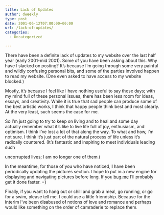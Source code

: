 ```yaml
---
title: Lack of Updates
author: dweekly
type: post
date: 2001-06-12T07:00:00+00:00
url: /lack-of-updates/
categories:
  - Uncategorized

---
```

There have been a definite lack of updates to my website over the last half year (early 2001-mid 2001). Some of you have been asking about this. Why have I slacked on posting? It&#8217;s because I&#8217;m going through some very painful and wildly confusing personal bits, and some of the parties involved happen to read my website. (One even asked to have access to my website blocked.)

Mostly, it&#8217;s because I feel like I have nothing useful to say these days; with my mind full of these personal issues, there has been less room for ideas, essays, and creativity. While it is true that sad people can produce some of the best artistic works, I think that happy people think best and most clearly. At the very least, such seems the case for me.

So I&#8217;m just going to try to keep on living and to heal and some day actually remember what it&#8217;s like to live life full of joy, enthusiasm, and optimism. I think I&#8217;ve lost a lot of that along the way. To what and how, I&#8217;m not sure. I think it&#8217;s just part of the natural process of life unless it&#8217;s radically countered. (It&#8217;s fantastic and inspiring to meet individuals leading such
  
uncorrupted lives; I am no longer one of them.)

In the meantime, for those of you who have noticed, I have been periodically updating the pictures section. I hope to put in a new engine for displaying and navigating pictures before long. If you [bug me][1] I&#8217;ll probably get it done faster. =)

Finally, if you want to hang out or chill and grab a meal, go running, or go for a swim, please tell me. I could use a little friendship. Because for the interim I&#8217;ve been disabused of notions of love and romance and perhaps would like something on the order of camraderie to replace them.

 [1]: mailto:david@weekly.org